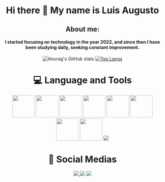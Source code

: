 <div align="center">
  <h1> Hi there 👋 My name is Luis Augusto </h1>
  
  <h2>About me:</h2>
  <h4>I started focusing on technology in the year 2022, and since then I have been studying daily, seeking constant improvement.</h4>


![Anurag's GitHub stats](https://github-readme-stats.vercel.app/api?username=LuisZamonaro&show_icons=true&theme=tokyonight)
[![Top Langs](https://github-readme-stats.vercel.app/api/top-langs/?username=luiszamonaro)](https://github.com/luiszamonaro/github-readme-stats)




<h1 align="center">💻 Language and Tools</h1>

<div align="center">
<img height='70' src="https://cdn.jsdelivr.net/gh/devicons/devicon/icons/typescript/typescript-original.svg" />
<img height='70' src="https://cdn.jsdelivr.net/gh/devicons/devicon/icons/react/react-original.svg" /> 
<img height='70' src="https://cdn.jsdelivr.net/gh/devicons/devicon/icons/javascript/javascript-original.svg" />
<img height='70' src="https://cdn.jsdelivr.net/gh/devicons/devicon/icons/express/express-original.svg" />
<img height='70' src="https://cdn.jsdelivr.net/gh/devicons/devicon/icons/mongodb/mongodb-original.svg" />
<img height='70' src="https://cdn.jsdelivr.net/gh/devicons/devicon/icons/redux/redux-original.svg" />
<img height='70' src="https://cdn.jsdelivr.net/gh/devicons/devicon/icons/css3/css3-original.svg" />
<img height='70' src="https://cdn.jsdelivr.net/gh/devicons/devicon/icons/html5/html5-original.svg" />
<img src="https://img.shields.io/badge/styled--components-DB7093?style=for-the-badge&logo=styled-components&logoColor=white" />
</div>
 
##

 <h1 align="center"> 📱 Social Medias</h1>

<div align="center">
 <a href="https://www.instagram.com/luiszamonaro/" target="_blank"><img src="https://img.shields.io/badge/Instagram-E4405F?style=for-the-badge&logo=instagram&logoColor=white"</a>
 <a href="https://www.linkedin.com/in/luis-augusto-zamonaro-147647268/" target="_blank"><img src="https://img.shields.io/badge/LinkedIn-0077B5?style=for-the-badge&logo=linkedin&logoColor=white"></a>  
<a href="mailto:luiszamonaro1@gmail.com"><img src="https://img.shields.io/badge/Gmail-D14836?style=for-the-badge&logo=gmail&logoColor=white"></a>
</div> 
          

</div>

